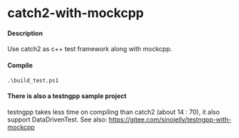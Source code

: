 # catch2-with-mockcpp

#### Description
Use catch2 as c++ test framework along with mockcpp.

#### Compile 
```
.\build_test.ps1
```

#### There is also a testngpp sample project 
testngpp takes less time on compiling than catch2 (about 14 : 70), it also support DataDrivenTest.
See also: https://gitee.com/sinojelly/testngpp-with-mockcpp


